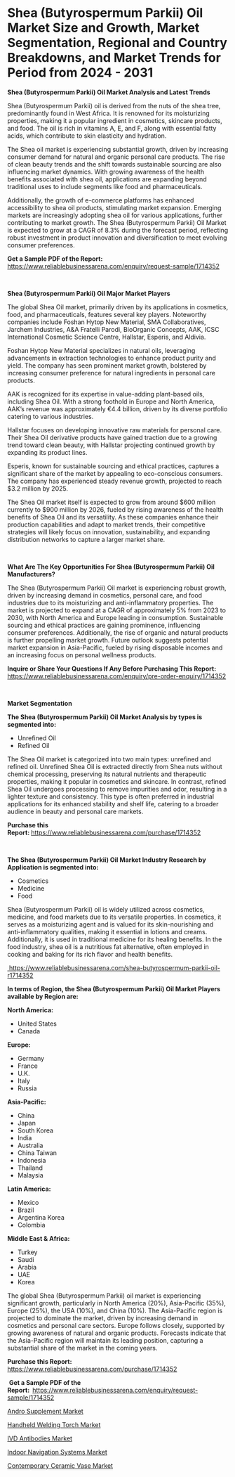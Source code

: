 <p><h1>Shea (Butyrospermum Parkii) Oil Market Size and Growth, Market Segmentation, Regional and Country Breakdowns, and Market Trends for Period from 2024 -  2031</h1></p><p><strong>Shea (Butyrospermum Parkii) Oil Market Analysis and Latest Trends</strong></p>
<p><p>Shea (Butyrospermum Parkii) oil is derived from the nuts of the shea tree, predominantly found in West Africa. It is renowned for its moisturizing properties, making it a popular ingredient in cosmetics, skincare products, and food. The oil is rich in vitamins A, E, and F, along with essential fatty acids, which contribute to skin elasticity and hydration.</p><p>The Shea oil market is experiencing substantial growth, driven by increasing consumer demand for natural and organic personal care products. The rise of clean beauty trends and the shift towards sustainable sourcing are also influencing market dynamics. With growing awareness of the health benefits associated with shea oil, applications are expanding beyond traditional uses to include segments like food and pharmaceuticals.</p><p>Additionally, the growth of e-commerce platforms has enhanced accessibility to shea oil products, stimulating market expansion. Emerging markets are increasingly adopting shea oil for various applications, further contributing to market growth. The Shea (Butyrospermum Parkii) Oil Market is expected to grow at a CAGR of 8.3% during the forecast period, reflecting robust investment in product innovation and diversification to meet evolving consumer preferences.</p></p>
<p><strong>Get a Sample PDF of the Report:&nbsp;</strong> <a href="https://www.reliablebusinessarena.com/enquiry/request-sample/1714352?utm_campaign=1399&utm_medium=2&utm_source=Github&utm_content=ia&utm_term=22102024&utm_id=shea-butyrospermum-parkii-oil">https://www.reliablebusinessarena.com/enquiry/request-sample/1714352</a></p>
<p>&nbsp;</p>
<p><strong>Shea (Butyrospermum Parkii) Oil Major Market Players</strong></p>
<p><p>The global Shea Oil market, primarily driven by its applications in cosmetics, food, and pharmaceuticals, features several key players. Noteworthy companies include Foshan Hytop New Material, SMA Collaboratives, Jarchem Industries, A&A Fratelli Parodi, BioOrganic Concepts, AAK, ICSC International Cosmetic Science Centre, Hallstar, Esperis, and Aldivia.</p><p>Foshan Hytop New Material specializes in natural oils, leveraging advancements in extraction technologies to enhance product purity and yield. The company has seen prominent market growth, bolstered by increasing consumer preference for natural ingredients in personal care products. </p><p>AAK is recognized for its expertise in value-adding plant-based oils, including Shea Oil. With a strong foothold in Europe and North America, AAK’s revenue was approximately €4.4 billion, driven by its diverse portfolio catering to various industries.</p><p>Hallstar focuses on developing innovative raw materials for personal care. Their Shea Oil derivative products have gained traction due to a growing trend toward clean beauty, with Hallstar projecting continued growth by expanding its product lines.</p><p>Esperis, known for sustainable sourcing and ethical practices, captures a significant share of the market by appealing to eco-conscious consumers. The company has experienced steady revenue growth, projected to reach $3.2 million by 2025.</p><p>The Shea Oil market itself is expected to grow from around $600 million currently to $900 million by 2026, fueled by rising awareness of the health benefits of Shea Oil and its versatility. As these companies enhance their production capabilities and adapt to market trends, their competitive strategies will likely focus on innovation, sustainability, and expanding distribution networks to capture a larger market share.</p></p>
<p>&nbsp;</p>
<p><strong>What Are The Key Opportunities For Shea (Butyrospermum Parkii) Oil Manufacturers?</strong></p>
<p><p>The Shea (Butyrospermum Parkii) Oil market is experiencing robust growth, driven by increasing demand in cosmetics, personal care, and food industries due to its moisturizing and anti-inflammatory properties. The market is projected to expand at a CAGR of approximately 5% from 2023 to 2030, with North America and Europe leading in consumption. Sustainable sourcing and ethical practices are gaining prominence, influencing consumer preferences. Additionally, the rise of organic and natural products is further propelling market growth. Future outlook suggests potential market expansion in Asia-Pacific, fueled by rising disposable incomes and an increasing focus on personal wellness products.</p></p>
<p><strong>Inquire or Share Your Questions If Any Before Purchasing This Report:</strong> <a href="https://www.reliablebusinessarena.com/enquiry/pre-order-enquiry/1714352?utm_campaign=1399&utm_medium=2&utm_source=Github&utm_content=ia&utm_term=22102024&utm_id=shea-butyrospermum-parkii-oil">https://www.reliablebusinessarena.com/enquiry/pre-order-enquiry/1714352</a></p>
<p>&nbsp;</p>
<p><strong>Market Segmentation</strong></p>
<p><strong>The Shea (Butyrospermum Parkii) Oil Market Analysis by types is segmented into:</strong></p>
<p><ul><li>Unrefined Oil</li><li>Refined Oil</li></ul></p>
<p><p>The Shea Oil market is categorized into two main types: unrefined and refined oil. Unrefined Shea Oil is extracted directly from Shea nuts without chemical processing, preserving its natural nutrients and therapeutic properties, making it popular in cosmetics and skincare. In contrast, refined Shea Oil undergoes processing to remove impurities and odor, resulting in a lighter texture and consistency. This type is often preferred in industrial applications for its enhanced stability and shelf life, catering to a broader audience in beauty and personal care markets.</p></p>
<p><strong>Purchase this Report:&nbsp;</strong><a href="https://www.reliablebusinessarena.com/purchase/1714352?utm_campaign=1399&utm_medium=2&utm_source=Github&utm_content=ia&utm_term=22102024&utm_id=shea-butyrospermum-parkii-oil">https://www.reliablebusinessarena.com/purchase/1714352</a></p>
<p>&nbsp;</p>
<p><strong>The Shea (Butyrospermum Parkii) Oil Market Industry Research by Application is segmented into:</strong></p>
<p><ul><li>Cosmetics</li><li>Medicine</li><li>Food</li></ul></p>
<p><p>Shea (Butyrospermum Parkii) oil is widely utilized across cosmetics, medicine, and food markets due to its versatile properties. In cosmetics, it serves as a moisturizing agent and is valued for its skin-nourishing and anti-inflammatory qualities, making it essential in lotions and creams. Additionally, it is used in traditional medicine for its healing benefits. In the food industry, shea oil is a nutritious fat alternative, often employed in cooking and baking for its rich flavor and health benefits.</p></p>
<p><a href="https://www.reliablebusinessarena.com/shea-butyrospermum-parkii-oil-r1714352?utm_campaign=1399&utm_medium=2&utm_source=Github&utm_content=ia&utm_term=22102024&utm_id=shea-butyrospermum-parkii-oil">&nbsp;https://www.reliablebusinessarena.com/shea-butyrospermum-parkii-oil-r1714352</a></p>
<p><strong>In terms of Region, the Shea (Butyrospermum Parkii) Oil Market Players available by Region are:</strong></p>
<p>
    <p> <strong> North America: </strong>
        <ul>
            <li>United States</li>
            <li>Canada</li>
        </ul>
        </p> 
    <p> <strong> Europe: </strong>
        <ul>
            <li>Germany</li>
            <li>France</li>
            <li>U.K.</li>
            <li>Italy</li>
            <li>Russia</li>
        </ul>
        </p> 
    <p> <strong> Asia-Pacific: </strong>
        <ul>
            <li>China</li>
            <li>Japan</li>
            <li>South Korea</li>
            <li>India</li>
            <li>Australia</li>
            <li>China Taiwan</li>
            <li>Indonesia</li>
            <li>Thailand</li>
            <li>Malaysia</li>
        </ul>
        </p> 
    <p> <strong> Latin America: </strong>
        <ul>
            <li>Mexico</li>
            <li>Brazil</li>
            <li>Argentina Korea</li>
            <li>Colombia</li>
        </ul>
        </p> 
    <p> <strong> Middle East & Africa: </strong>
        <ul>
            <li>Turkey</li>
            <li>Saudi</li>
            <li>Arabia</li>
            <li>UAE</li>
            <li>Korea</li>
        </ul>
    </p>
    </p>
<p><p>The global Shea (Butyrospermum Parkii) oil market is experiencing significant growth, particularly in North America (20%), Asia-Pacific (35%), Europe (25%), the USA (10%), and China (10%). The Asia-Pacific region is projected to dominate the market, driven by increasing demand in cosmetics and personal care sectors. Europe follows closely, supported by growing awareness of natural and organic products. Forecasts indicate that the Asia-Pacific region will maintain its leading position, capturing a substantial share of the market in the coming years.</p></p>
<p><strong>Purchase this Report: </strong><a href="https://www.reliablebusinessarena.com/purchase/1714352?utm_campaign=1399&utm_medium=2&utm_source=Github&utm_content=ia&utm_term=22102024&utm_id=shea-butyrospermum-parkii-oil">https://www.reliablebusinessarena.com/purchase/1714352</a></p>
<p>&nbsp;<strong>Get a Sample PDF of the Report:&nbsp;&nbsp;</strong><a href="https://www.reliablebusinessarena.com/enquiry/request-sample/1714352?utm_campaign=1399&utm_medium=2&utm_source=Github&utm_content=ia&utm_term=22102024&utm_id=shea-butyrospermum-parkii-oil">https://www.reliablebusinessarena.com/enquiry/request-sample/1714352</a></p>
<p><strong></strong></p>
<p><p><a href="https://www.linkedin.com/pulse/andro-supplement-market-global-regional-analysis-2024-ccgkc?utm_campaign=1399&utm_medium=2&utm_source=Github&utm_content=ia&utm_term=22102024&utm_id=shea-butyrospermum-parkii-oil">Andro Supplement Market</a></p><p><a href="https://issuu.com/reportprime-2/docs/handheld-welding-torch-market-size-_a2c449aabd5730?utm_campaign=1399&utm_medium=2&utm_source=Github&utm_content=ia&utm_term=22102024&utm_id=shea-butyrospermum-parkii-oil">Handheld Welding Torch Market</a></p><p><a href="https://www.linkedin.com/pulse/ivd-antibodies-market-segmentation-in-depth-analysis-hospitalspecialty-av2zc?utm_campaign=1399&utm_medium=2&utm_source=Github&utm_content=ia&utm_term=22102024&utm_id=shea-butyrospermum-parkii-oil">IVD Antibodies Market</a></p><p><a href="https://www.linkedin.com/pulse/global-indoor-navigation-systems-market-trends-analysis-future-mrs5c?utm_campaign=1399&utm_medium=2&utm_source=Github&utm_content=ia&utm_term=22102024&utm_id=shea-butyrospermum-parkii-oil">Indoor Navigation Systems Market</a></p><p><a href="https://github.com/tamvrosiya/Market-Research-Report-List-6/blob/main/contemporary-ceramic-vase-market.md?utm_campaign=1399&utm_medium=2&utm_source=Github&utm_content=ia&utm_term=22102024&utm_id=shea-butyrospermum-parkii-oil">Contemporary Ceramic Vase Market</a></p></p>